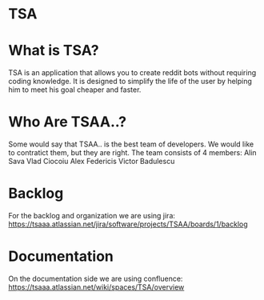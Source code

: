 # TSA

# What is TSA?

TSA is an application that allows you to create reddit bots without requiring coding knowledge. It is designed to simplify the life of the user by helping him to meet his goal cheaper and faster. 

# Who Are TSAA..?

Some would say that TSAA.. is the best team of developers. We would like to contratict them, but they are right.
The team consists of 4 members:
Alin Sava 
Vlad Ciocoiu
Alex Federicis
Victor Badulescu

# Backlog

For the backlog and organization we are using jira:
https://tsaaa.atlassian.net/jira/software/projects/TSAA/boards/1/backlog

# Documentation

On the documentation side we are using confluence:
https://tsaaa.atlassian.net/wiki/spaces/TSA/overview
